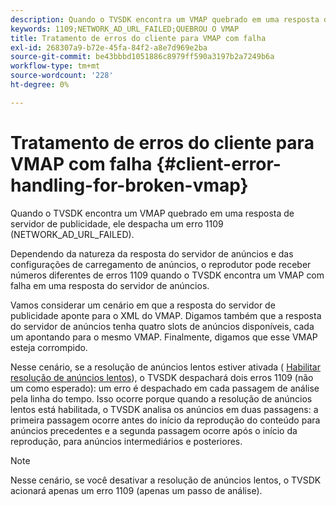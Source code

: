 ```yaml
---
description: Quando o TVSDK encontra um VMAP quebrado em uma resposta de servidor de publicidade, ele despacha um erro 1109 (NETWORK_AD_URL_FAILED).
keywords: 1109;NETWORK_AD_URL_FAILED;QUEBROU O VMAP
title: Tratamento de erros do cliente para VMAP com falha
exl-id: 268307a9-b72e-45fa-84f2-a8e7d969e2ba
source-git-commit: be43bbbd1051886c8979ff590a3197b2a7249b6a
workflow-type: tm+mt
source-wordcount: '228'
ht-degree: 0%

---
```


# Tratamento de erros do cliente para VMAP com falha {#client-error-handling-for-broken-vmap}

Quando o TVSDK encontra um VMAP quebrado em uma resposta de servidor de publicidade, ele despacha um erro 1109 (NETWORK_AD_URL_FAILED).

Dependendo da natureza da resposta do servidor de anúncios e das configurações de carregamento de anúncios, o reprodutor pode receber números diferentes de erros 1109 quando o TVSDK encontra um VMAP com falha em uma resposta do servidor de anúncios.

Vamos considerar um cenário em que a resposta do servidor de publicidade aponte para o XML do VMAP. Digamos também que a resposta do servidor de anúncios tenha quatro slots de anúncios disponíveis, cada um apontando para o mesmo VMAP. Finalmente, digamos que esse VMAP esteja corrompido.

Nesse cenário, se a resolução de anúncios lentos estiver ativada ( [Habilitar resolução de anúncios lentos](../../../tvsdk-2.7-for-android/ad-insertion/c-psdk-android-2.7-lazy-ad-resolving/t-psdk-android-2.7-enable-lazy-ad-resolving.md)), o TVSDK despachará dois erros 1109 (não um como esperado): um erro é despachado em cada passagem de análise pela linha do tempo. Isso ocorre porque quando a resolução de anúncios lentos está habilitada, o TVSDK analisa os anúncios em duas passagens: a primeira passagem ocorre antes do início da reprodução do conteúdo para anúncios precedentes e a segunda passagem ocorre após o início da reprodução, para anúncios intermediários e posteriores.

>[!NOTE]
>
>Nesse cenário, se você desativar a resolução de anúncios lentos, o TVSDK acionará apenas um erro 1109 (apenas um passo de análise).
